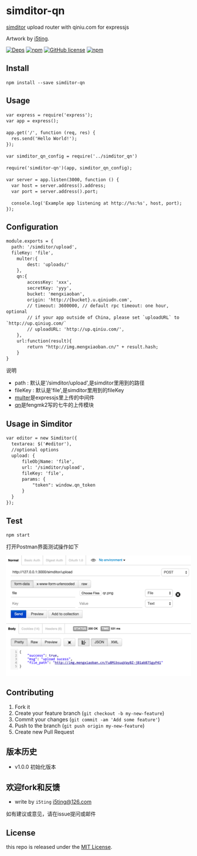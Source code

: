 # simditor-qn

[simditor](http://simditor.tower.im/) upload router with qiniu.com for expressjs

Artwork by [i5ting](http://www.github.com/i5ting/).

[![Deps](https://david-dm.org/i5ting/simditor-qn.svg)](https://david-dm.org/i5ting/simditor-qn) 
[![npm](https://img.shields.io/npm/v/simditor-qn.svg)](https://www.npmjs.com/package/simditor-qn)
[![GitHub license](https://img.shields.io/badge/license-MIT-blue.svg)](https://raw.githubusercontent.com/i5ting/simditor-qn/master/LICENSE.md)
[![npm](https://img.shields.io/npm/dt/simditor-qn.svg)](https://www.npmjs.com/package/simditor-qn)


## Install

    npm install --save simditor-qn

## Usage 

```
var express = require('express');
var app = express();

app.get('/', function (req, res) {
  res.send('Hello World!');
});

var simditor_qn_config = require('../simditor_qn')

require('simditor-qn')(app, simditor_qn_config);

var server = app.listen(3000, function () {
  var host = server.address().address;
  var port = server.address().port;

  console.log('Example app listening at http://%s:%s', host, port);
});
```

## Configuration

```
module.exports = {
  path: '/simditor/upload',
  fileKey: 'file',
	multer:{ 
	 	dest: 'uploads/' 
	},
	qn:{
		accessKey: 'xxx',
		secretKey: 'yyy',
		bucket: 'mengxiaoban',
		origin: 'http://{bucket}.u.qiniudn.com',
		// timeout: 3600000, // default rpc timeout: one hour, optional
		// if your app outside of China, please set `uploadURL` to `http://up.qiniug.com/`
		// uploadURL: 'http://up.qiniu.com/',
	},
	url:function(result){
		return "http://img.mengxiaoban.cn/" + result.hash;
	}
}
```

说明

- path    : 默认是'/simditor/upload',是simditor里用到的路径
- fileKey : 默认是'file',是simditor里用到的fileKey
- [multer](https://github.com/expressjs/multer)是expressjs里上传的中间件
- [qn](https://github.com/node-modules/qn)是fengmk2写的七牛的上传模块

## Usage in Simditor

```
var editor = new Simditor({
  textarea: $('#editor'),
  //optional options
  upload: {
      fileObjName: 'file',
      url: '/simditor/upload',
      fileKey: 'file',
      params: {
          "token": window.qn_token
      }
  }
});
```
  

## Test

```
npm start
```

打开Postman界面测试操作如下

![](img/test.png)

## Contributing

1. Fork it
2. Create your feature branch (`git checkout -b my-new-feature`)
3. Commit your changes (`git commit -am 'Add some feature'`)
4. Push to the branch (`git push origin my-new-feature`)
5. Create new Pull Request

## 版本历史

- v1.0.0 初始化版本

## 欢迎fork和反馈

- write by `i5ting` i5ting@126.com

如有建议或意见，请在issue提问或邮件

## License

this repo is released under the [MIT
License](http://www.opensource.org/licenses/MIT).

